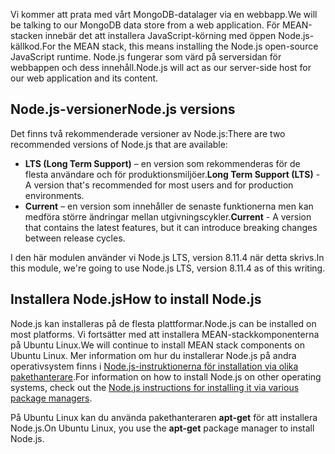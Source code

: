 <span data-ttu-id="78b69-101">Vi kommer att prata med vårt MongoDB-datalager via en webbapp.</span><span class="sxs-lookup"><span data-stu-id="78b69-101">We will be talking to our MongoDB data store from a web application.</span></span> <span data-ttu-id="78b69-102">För MEAN-stacken innebär det att installera JavaScript-körning med öppen Node.js-källkod.</span><span class="sxs-lookup"><span data-stu-id="78b69-102">For the MEAN stack, this means installing the Node.js open-source JavaScript runtime.</span></span> <span data-ttu-id="78b69-103">Node.js fungerar som värd på serversidan för webbappen och dess innehåll.</span><span class="sxs-lookup"><span data-stu-id="78b69-103">Node.js will act as our server-side host for our web application and its content.</span></span>

## <a name="nodejs-versions"></a><span data-ttu-id="78b69-104">Node.js-versioner</span><span class="sxs-lookup"><span data-stu-id="78b69-104">Node.js versions</span></span>

<span data-ttu-id="78b69-105">Det finns två rekommenderade versioner av Node.js:</span><span class="sxs-lookup"><span data-stu-id="78b69-105">There are two recommended versions of Node.js that are available:</span></span>

- <span data-ttu-id="78b69-106">**LTS (Long Term Support)** – en version som rekommenderas för de flesta användare och för produktionsmiljöer.</span><span class="sxs-lookup"><span data-stu-id="78b69-106">**Long Term Support (LTS)** - A version that's recommended for most users and for production environments.</span></span>
- <span data-ttu-id="78b69-107">**Current** – en version som innehåller de senaste funktionerna men kan medföra större ändringar mellan utgivningscykler.</span><span class="sxs-lookup"><span data-stu-id="78b69-107">**Current** - A version that contains the latest features, but it can introduce breaking changes between release cycles.</span></span>

<span data-ttu-id="78b69-108">I den här modulen använder vi Node.js LTS, version 8.11.4 när detta skrivs.</span><span class="sxs-lookup"><span data-stu-id="78b69-108">In this module, we're going to use Node.js LTS, version 8.11.4 as of this writing.</span></span>

## <a name="how-to-install-nodejs"></a><span data-ttu-id="78b69-109">Installera Node.js</span><span class="sxs-lookup"><span data-stu-id="78b69-109">How to install Node.js</span></span>

<span data-ttu-id="78b69-110">Node.js kan installeras på de flesta plattformar.</span><span class="sxs-lookup"><span data-stu-id="78b69-110">Node.js can be installed on most platforms.</span></span> <span data-ttu-id="78b69-111">Vi fortsätter med att installera MEAN-stackkomponenterna på Ubuntu Linux.</span><span class="sxs-lookup"><span data-stu-id="78b69-111">We will continue to install MEAN stack components on Ubuntu Linux.</span></span> <span data-ttu-id="78b69-112">Mer information om hur du installerar Node.js på andra operativsystem finns i [Node.js-instruktionerna för installation via olika pakethanterare](https://nodejs.org/en/download/package-manager/).</span><span class="sxs-lookup"><span data-stu-id="78b69-112">For information on how to install Node.js on other operating systems, check out the [Node.js instructions for installing it via various package managers](https://nodejs.org/en/download/package-manager/).</span></span>

<span data-ttu-id="78b69-113">På Ubuntu Linux kan du använda pakethanteraren **apt-get** för att installera Node.js.</span><span class="sxs-lookup"><span data-stu-id="78b69-113">On Ubuntu Linux, you use the **apt-get** package manager to install Node.js.</span></span>